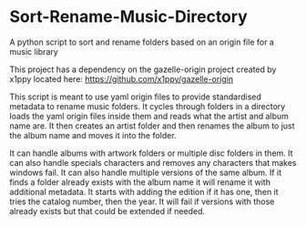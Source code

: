 # Sort-Rename-Music-Directory
A python script to sort and rename folders based on an origin file for a music library

This project has a dependency on the gazelle-origin project created by x1ppy located here:
https://github.com/x1ppy/gazelle-origin

This script is meant to use yaml origin files to provide standardised metadata to rename music folders. It cycles through folders in a directory loads the yaml origin files inside them and reads what the artist and album name are. It then creates an artist folder and then renames the album to just the album name and moves it into the folder.

It can handle albums with artwork folders or multiple disc folders in them. It can also handle specials characters and removes any characters that makes windows fail. It can also handle multiple versions of the same album. If it finds a folder already exists with the album name it will rename it with additional metadata. It starts with adding the edition if it has one, then it tries the catalog number, then the year. It will fail if versions with those already exists but that could be extended if needed.
